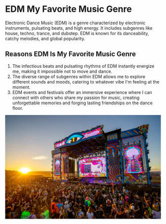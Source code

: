 # EDM My Favorite Music Genre
Electronic Dance Music (EDM) is a genre characterized by electronic instruments, pulsating beats, and high energy. It includes subgenres like house, techno, trance, and dubstep. EDM is known for its danceability, catchy melodies, and global popularity.

## Reasons EDM Is My Favorite Music Genre
1. The infectious beats and pulsating rhythms of EDM instantly energize me, making it impossible not to move and dance.
2. The diverse range of subgenres within EDM allows me to explore different sounds and moods, catering to whatever vibe I'm feeling at the moment.
3. EDM events and festivals offer an immersive experience where I can connect with others who share my passion for music, creating unforgettable memories and forging lasting friendships on the dance floor.

![edm festival I went to in December 2023](edm1.JPG)
